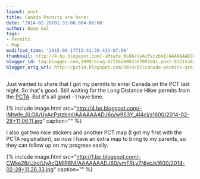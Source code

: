 ```yaml
---
layout: post
title: Canada Permits are here!
date: '2014-02-28T01:33:00.004-08:00'
author: Noam Gal
tags:
- Permits
- Map
modified_time: '2015-06-17T13:41:30.433-07:00'
thumbnail: http://4.bp.blogspot.com/-iMtwfe_6LOA/UyAcPstzbmI/AAAAAAADJ6o/w9S3Y_4l4cI/s72-c/2014-02-28+11.06.11.jpg
blogger_id: tag:blogger.com,1999:blog-8715620883377891841.post-8121534233852273831
blogger_orig_url: http://pct14.blogspot.com/2014/02/canada-permits-are-here.html
---
```

Just wanted to share that I got my permits to enter Canada on the PCT last night. So that's good. Still waiting for the Long Distance Hiker permits from the [PCTA]. But it's all good - I have time.

{% include image.html src="http://4.bp.blogspot.com/-iMtwfe_6LOA/UyAcPstzbmI/AAAAAAADJ6o/w9S3Y_4l4cI/s1600/2014-02-28+11.06.11.jpg" caption="" %}

I also got two nice stickers and another PCT map (I got my first with the PCTA registration), so now I have an extra map to bring to my parents, so they can follow up on my progress easily.

{% include image.html src="http://1.bp.blogspot.com/-CWke26rlJzo/UyAcQMlR6NI/AAAAAAADJ60/vmFRLy7Njvc/s1600/2014-02-28+11.26.33.jpg" caption="" %}

[PCTA]: http://www.pcta.org/discover-the-trail/permits/